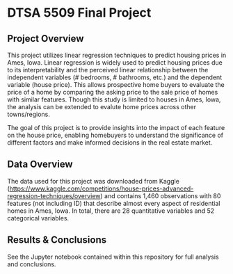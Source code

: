 # DTSA 5509 Final Project

## Project Overview
This project utilizes linear regression techniques to predict housing prices in Ames, Iowa. Linear regression is widely used to predict housing prices due to its interpretability and the perceived linear relationship between the independent variables (# bedrooms, # bathrooms, etc.) and the dependent variable (house price). This allows prospective home buyers to evaluate the price of a home by comparing the asking price to the sale price of homes with similar features. Though this study is limited to houses in Ames, Iowa, the analysis can be extended to evalute home prices across other towns/regions.

The goal of this project is to provide insights into the impact of each feature on the house price, enabling homebuyers to understand the significance of different factors and make informed decisions in the real estate market.

## Data Overview
The data used for this project was downloaded from Kaggle (https://www.kaggle.com/competitions/house-prices-advanced-regression-techniques/overview) and contains 1,460 observations with 80 features (not including ID) that describe almost every aspect of residential homes in Ames, Iowa. In total, there are 28 quantitative variables and 52 categorical variables.

## Results & Conclusions
See the Jupyter notebook contained within this repository for full analysis and conclusions.
